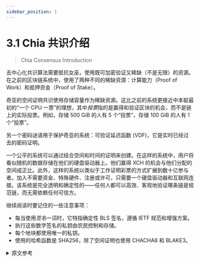 ```yaml
---
sidebar_position: 1
---
```


# 3.1 Chia 共识介绍

> Chia Consensus Introduction

去中心化共识算法需要抵抗女巫，使用既可加密验证又稀缺（不是无限）的资源。在之前的区块链系统中，使用了两种不同的稀缺资源：计算能力（Proof of Work）和抵押资金（Proof of Stake）。

奇亚的空间证明共识使用存储容量作为稀缺资源。这比之前的系统更接近中本聪最初的“一个 CPU 一票”的理想，其中*投票*指的是赢得和验证区块的机会，而不是链上的实际投票。例如，存储 500 GiB 的人有 5 个“投票”，存储 100 GiB 的人有 1 个“投票”。

另一个密码谜语用于保护奇亚的系统：可验证延迟函数 (VDF)，它是实时已经过去的密码证明。

一个公平的系统可以通过结合空间和时间的证明来创建。在这样的系统中，用户将看似随机的数据存储在他们的硬盘驱动器上。他们赢得 XCH 的机会与他们分配的空间成正比。此外，这样的系统以类似于工作证明彩票的方式扩展到数十亿参与者。加入不需要资金、特殊硬件、注册或许可，只需要一个硬盘驱动器和互联网连接。该系统是完全透明和确定性的——任何人都可以高效、客观地验证哪条链是规范链，而无需依赖任何可信方。

继续阅读时要记住的一些注意事项：

- 每当使用*签名*一词时，它特指确定性 BLS 签名，遵循 IETF 规范和增强方案。
- 执行这些数字签名的私钥由农民控制和存储。
- 每个地块都使用唯一的私钥。
- 使用的哈希函数是 SHA256，除了空间证明也使用 CHACHA8 和 BLAKE3。

<details>
<summary>原文参考</summary>

Decentralized consensus algorithms require Sybil resistance, using a resource that is both cryptographically verifiable and scarce (not infinite). In previous blockchain systems, two different scarce resources have been used: computing power (Proof of Work) and staked money (Proof of Stake).

Chia's Proof of Space consensus uses storage capacity as the scarce resource. This comes much closer than previous systems to Satoshi's original ideal of “one CPU, one vote,” where a _vote_ refers to a chance to win and validate a block, not an actual vote on-chain. For example, someone storing 500 GiB has 5 “votes,” and someone storing 100 GiB has 1 “vote.”

One other cryptographic puzzle piece is used to secure Chia's system: a verifiable delay function (VDF), which is a cryptographic proof that real time has passed.

A fair system can be created by combining proofs of space and time. In such a system, users store random-looking data on their hard drives. Their chance to win XCH is proportional to their allocated space. Furthermore, such a system scales to billions of participants in a similar way to the Proof of Work lottery. No funds, special hardware, registration, or permission is required to join, only a hard drive and an internet connection. The system is completely transparent and deterministic -- anyone can efficiently and objectively verify which chain is the canonical one, without relying on any trusted parties.

Some notes to keep in mind as you continue reading:

- Whenever the word _signature_ is used, it refers specifically to a deterministic BLS signature, following the IETF specification with the Augmented scheme.
- The private keys performing these digital signatures are controlled and stored by the farmers.
- A unique private key is used for each plot.
- The hash function used is SHA256, except for the proofs of space which also use CHACHA8 and BLAKE3.

</details>
